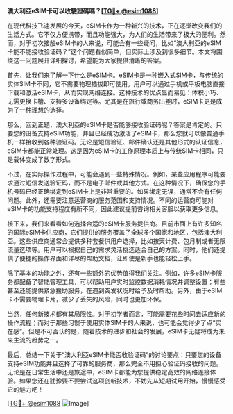 **澳大利亞eSIM卡可以收驗證碼嗎？[[TG💪+ @esim1088](https://t.me/s/esim1088)]**

在现代科技飞速发展的今天，eSIM卡作为一种新兴的技术，正在逐渐改变我们的生活方式。它不仅方便携带，而且功能强大，为人们的生活带来了极大的便利。然而，对于初次接触eSIM卡的人来说，可能会有一些疑问，比如“澳大利亞的eSIM卡能不能接收验证码？”这个问题看似简单，但实际上涉及到很多细节。本文将围绕这一问题展开详细探讨，希望能为大家提供清晰的答案。

首先，让我们来了解一下什么是eSIM卡。eSIM卡是一种嵌入式SIM卡，与传统的实体SIM卡不同，它不需要物理插拔即可使用。用户可以通过手机或平板电脑直接下载和激活eSIM卡，从而实现网络连接。这种技术的优点显而易见：体积小巧、无需更换卡槽、支持多设备绑定等。尤其是在旅行或商务出差时，eSIM卡更是成为了一种理想的选择。

那么，回到正题，澳大利亞的eSIM卡是否能够接收验证码呢？答案是肯定的。只要您的设备支持eSIM功能，并且已经成功激活了eSIM卡，那么您就可以像普通手机一样接收到各种验证码。无论是短信验证、邮件确认还是其他形式的认证信息，eSIM卡都能正常处理。这是因为eSIM卡的工作原理本质上与传统SIM卡相同，只是载体变成了数字形式。

不过，在实际操作过程中，可能会遇到一些特殊情况。例如，某些应用程序可能要求通过短信发送验证码，而不是电子邮件或其他方式。在这种情况下，确保您的手机号码已经正确绑定到eSIM卡上是非常重要的。如果绑定无误，通常不会有任何问题。此外，还需要注意运营商的服务范围和支持情况。不同的运营商可能对eSIM卡的功能支持程度有所不同，因此建议提前咨询相关客服以获取更多信息。

接下来，我们来看看如何选择合适的eSIM卡服务提供商。目前市面上有许多知名的国际eSIM卡供应商，它们提供的服务覆盖了全球多个国家和地区，包括澳大利亞。这些供应商通常会提供多种套餐供用户选择，比如按天计费、包月制或者无限流量选项等。用户可以根据自己的需求灵活挑选适合自己的方案。同时，他们还提供了便捷的操作界面和详尽的帮助文档，让即使是新手也能轻松上手。

除了基本的功能之外，还有一些额外的优势值得我们关注。例如，许多eSIM卡服务都配备了智能管理工具，可以帮助用户实时监控数据消耗情况并调整设置；有些甚至还能提供紧急援助服务，在遇到突发状况时给予及时帮助。另外，由于eSIM卡不需要物理卡片，减少了丢失的风险，同时也更加环保。

当然，任何新技术都有其局限性。对于初学者而言，可能需要花些时间去适应新的操作流程；而对于那些习惯于使用实体SIM卡的人来说，也可能会觉得少了点“实在感”。但是不可否认的是，随着技术的进步和社会的发展，eSIM卡无疑将成为未来主流的趋势之一。

最后，总结一下关于“澳大利亞eSIM卡能否收验证码”的讨论要点：只要您的设备支持eSIM功能并且选择了可靠的服务商，那么完全不用担心验证码接收的问题。无论是在日常生活中还是旅途中，eSIM卡都能为您提供稳定高效的网络连接体验。如果您还在犹豫要不要尝试这项创新技术，不妨先从短期试用开始，慢慢感受它的魅力吧！

[[TG💪+ @esim1088](https://t.me/s/esim1088) ![Image](https://i.postimg.cc/4NQfJmqS/Snipaste-2025-05-13-00-14-12.png)]